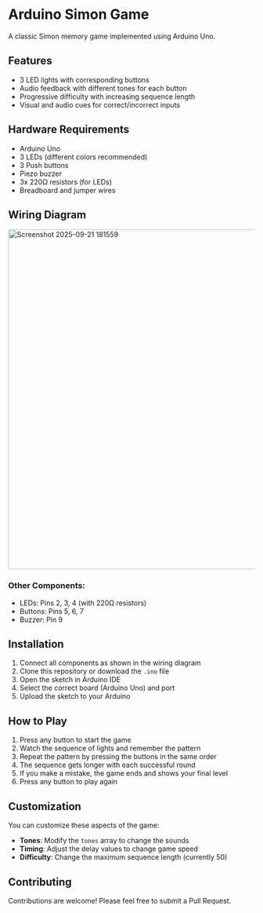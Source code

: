 # Arduino Simon Game

A classic Simon memory game implemented using Arduino Uno.



## Features

- 3 LED lights with corresponding buttons
- Audio feedback with different tones for each button
- Progressive difficulty with increasing sequence length
- Visual and audio cues for correct/incorrect inputs

## Hardware Requirements

- Arduino Uno
- 3 LEDs (different colors recommended)
- 3 Push buttons
- Piezo buzzer
- 3x 220Ω resistors (for LEDs)
- Breadboard and jumper wires

## Wiring Diagram
<img width="729" height="693" alt="Screenshot 2025-09-21 181559" src="https://github.com/user-attachments/assets/83f45d7e-4114-4ec5-9fc5-2fec40330a0c" />


### Other Components:
- LEDs: Pins 2, 3, 4 (with 220Ω resistors)
- Buttons: Pins 5, 6, 7 
- Buzzer: Pin 9

## Installation

1. Connect all components as shown in the wiring diagram
2. Clone this repository or download the `.ino` file
3. Open the sketch in Arduino IDE
4. Select the correct board (Arduino Uno) and port
5. Upload the sketch to your Arduino

## How to Play

1. Press any button to start the game
2. Watch the sequence of lights and remember the pattern
3. Repeat the pattern by pressing the buttons in the same order
4. The sequence gets longer with each successful round
5. If you make a mistake, the game ends and shows your final level
6. Press any button to play again

## Customization

You can customize these aspects of the game:

- **Tones**: Modify the `tones` array to change the sounds
- **Timing**: Adjust the delay values to change game speed
- **Difficulty**: Change the maximum sequence length (currently 50)


## Contributing

Contributions are welcome! Please feel free to submit a Pull Request.
